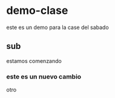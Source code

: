 # demo-clase
este es un demo para la case del sabado


## sub

estamos comenzando

### este es un nuevo cambio

otro
